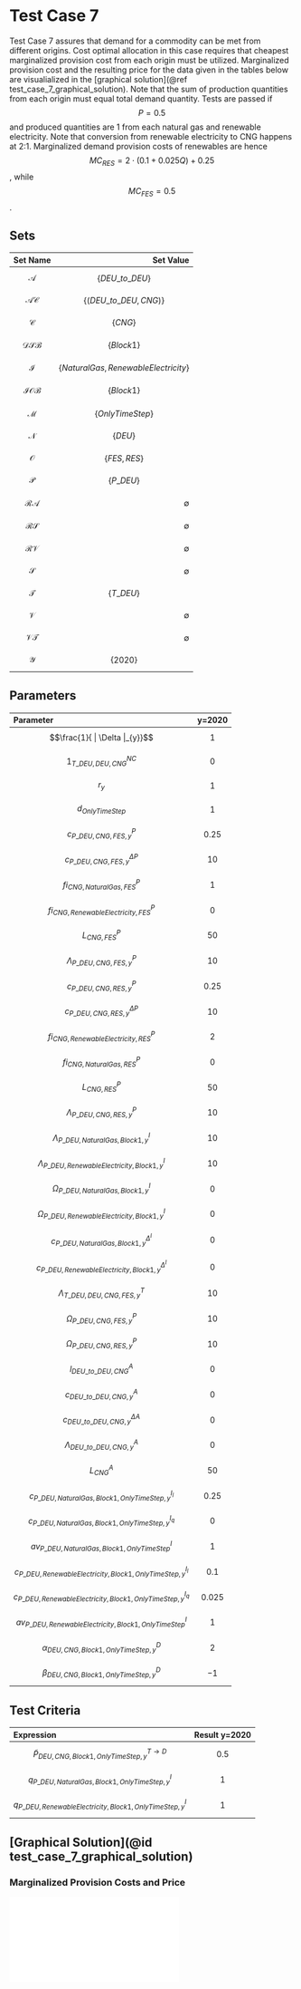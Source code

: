 # Test Case 7
Test Case 7 assures that demand for a commodity can be met from different origins. Cost optimal allocation in this case requires that cheapest marginalized provision cost from each origin must be utilized. Marginalized provision cost and the resulting price for the data given in the tables below are visualialized in the [graphical solution](@ref test_case_7_graphical_solution). Note that the sum of production quantities from each origin must equal total demand quantity. 
Tests are passed if $$P=0.5$$ and produced quantities are 1 from each natural gas and renewable electricity. Note that conversion from renewable electricity to CNG happens at 2:1. Marginalized demand provision costs of renewables are hence $$MC_{RES} = 2 \cdot (0.1 + 0.025 Q) + 0.25$$, while $$MC_{FES} = 0.5$$. 

## Sets
|Set Name|Set Value|
|:----- | ---: |
|$$\mathcal{A}$$ | $$\{DEU\_to\_DEU\}$$|
|$$\mathcal{AC}$$ | $$\{(DEU\_to\_DEU,CNG)\}$$|
|$$\mathcal{C}$$ | $$\{CNG\}$$|
|$$\mathcal{DSB}$$ | $$\{Block 1\}$$|
|$$\mathcal{I}$$ | $$\{Natural Gas,Renewable Electricity\}$$|
|$$\mathcal{IOB}$$ | $$\{Block 1\}$$|
|$$\mathcal{M}$$ | $$\{OnlyTimeStep\}$$|
|$$\mathcal{N}$$ | $$\{DEU\}$$|
|$$\mathcal{O}$$ | $$\{FES,RES\}$$|
|$$\mathcal{P}$$ | $$\{P\_DEU\}$$|
|$$\mathcal{RA}$$ | ∅|
|$$\mathcal{RS}$$ | ∅|
|$$\mathcal{RV}$$ | ∅|
|$$\mathcal{S}$$ | ∅|
|$$\mathcal{T}$$ | $$\{T\_DEU\}$$|
|$$\mathcal{V}$$ | ∅|
|$$\mathcal{VT}$$ | ∅|
|$$\mathcal{Y}$$ | $$\{2020\}$$|

## Parameters
|Parameter|y=2020|
|:----- | ---: |
|$$\frac{1}{ \| \Delta \|_{y}}$$ | $$1$$|
|$${1}^{NC}_{T\_DEU,DEU,CNG}$$ | $$0$$|
|$$r_{y}$$ | $$1$$|
|$$d_{OnlyTimeStep}$$ | $$1$$|
|$$c^{P}_{P\_DEU,CNG,FES,y}$$ | $$0.25$$|
|$$c^{\Delta P}_{P\_DEU,CNG,FES,y}$$ | $$10$$|
|$$fi^{P}_{CNG,Natural Gas,FES}$$ | $$1$$|
|$$fi^{P}_{CNG,Renewable Electricity,FES}$$ | $$0$$|
|$$L^{P}_{CNG,FES}$$ | $$50$$|
|$$\Lambda^{P}_{P\_DEU,CNG,FES,y}$$ | $$10$$|
|$$c^{P}_{P\_DEU,CNG,RES,y}$$ | $$0.25$$|
|$$c^{\Delta P}_{P\_DEU,CNG,RES,y}$$ | $$10$$|
|$$fi^{P}_{CNG,Renewable Electricity,RES}$$ | $$2$$|
|$$fi^{P}_{CNG,Natural Gas,RES}$$ | $$0$$|
|$$L^{P}_{CNG,RES}$$ | $$50$$|
|$$\Lambda^{P}_{P\_DEU,CNG,RES,y}$$ | $$10$$|
|$$\Lambda^{I}_{P\_DEU,Natural Gas,Block 1,y}$$ | $$10$$|
|$$\Lambda^{I}_{P\_DEU,Renewable Electricity,Block 1,y}$$ | $$10$$|
|$$\Omega^{I}_{P\_DEU,Natural Gas,Block 1,y}$$ | $$0$$|
|$$\Omega^{I}_{P\_DEU,Renewable Electricity,Block 1,y}$$ | $$0$$|
|$$c^{\Delta^{I}}_{P\_DEU,Natural Gas,Block 1,y}$$ | $$0$$|
|$$c^{\Delta^{I}}_{P\_DEU,Renewable Electricity,Block 1,y}$$ | $$0$$|
|$$\Lambda^{T}_{T\_DEU,DEU,CNG,FES,y}$$ | $$10$$|
|$$\Omega^{P}_{P\_DEU,CNG,FES,y}$$| $$10$$ |
|$$\Omega^{P}_{P\_DEU,CNG,RES,y}$$| $$10$$ |
|$$l^{A}_{DEU\_to\_DEU,CNG}$$| $$0$$|
|$$c^{A}_{DEU\_to\_DEU,CNG,y}$$ | $$0$$|
|$$c^{\Delta A}_{DEU\_to\_DEU,CNG,y}$$ | $$0$$|
|$$\Lambda^{A}_{DEU\_to\_DEU,CNG,y}$$ | $$0$$|
|$$L^{A}_{CNG}$$ | $$50$$|
|$$c^{I_{l}}_{P\_DEU,Natural Gas,Block 1,OnlyTimeStep,y}$$| $$0.25$$|
|$$c^{I_{q}}_{P\_DEU,Natural Gas,Block 1,OnlyTimeStep,y}$$| $$0$$|
|$$av^{I}_{P\_DEU,Natural Gas,Block 1,OnlyTimeStep}$$| $$1$$|
|$$c^{I_{l}}_{P\_DEU,Renewable Electricity,Block 1,OnlyTimeStep,y}$$| $$0.1$$|
|$$c^{I_{q}}_{P\_DEU,Renewable Electricity,Block 1,OnlyTimeStep,y}$$| $$0.025$$|
|$$av^{I}_{P\_DEU,Renewable Electricity,Block 1,OnlyTimeStep}$$| $$1$$|
|$$\alpha^{D}_{DEU,CNG,Block 1,OnlyTimeStep,y}$$| $$2$$|
|$$\beta^{D}_{DEU,CNG,Block 1,OnlyTimeStep,y}$$| $$-1$$|

## Test Criteria
|Expression|Result y=2020|
|:----- | ---: |
|$$\tilde{P}^{T \rightarrow D}_{DEU,CNG,Block 1,OnlyTimeStep,y}$$ | $$0.5$$ |
|$$q^{I}_{P\_DEU,Natural Gas,Block 1,OnlyTimeStep,y}$$ | $$1$$ |
|$$q^{I}_{P\_DEU,Renewable Electricity,Block 1,OnlyTimeStep,y}$$ | $$1$$ |

## [Graphical Solution](@id test_case_7_graphical_solution)
### Marginalized Provision Costs and Price
![test_case_7_graphic](../../images/test_case_7_graphic.pdf)
